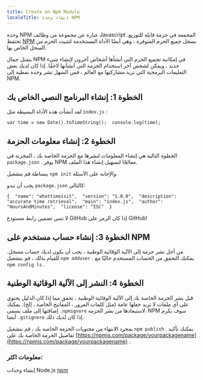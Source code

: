 ```yaml
---
title: Create an Npm Module
localeTitle: إنشاء وحدة NPM
---
```

وحدة NPM عبارة عن مجموعة من وظائف Javascript المجمعة في حزمة قابلة للتوزيع. تحتفظ [NPM](http://www.npmjs.com) بسجل جميع الحزم المتوفرة ، وهي أيضًا الأداة المستخدمة لتثبيت الحزم من السجل الخاص بها.

يتمثل جمال NPM في إمكانية تجميع الحزم التي أنشأها أشخاص آخرون لإنشاء شيء جديد ، ويمكن لشخص آخر استخدام الحزمة التي أنشأتها لاحقًا. إذا كان لديك بعض التعليمات البرمجية التي تريد مشاركتها مع العالم ، فمن السهل نشر وحدة نمطية إلى NPM.

## الخطوة 1: إنشاء البرنامج النصي الخاص بك

لقد أنشأت هذه الأداة البسيطة مثل `index.js` :

 `var time = new Date().toTimeString(); 
 console.log(time); 
` 

## الخطوة 2: إنشاء معلومات الحزمة

الخطوة التالية هي إنشاء المعلومات لنشرها مع الحزمة الخاصة بك ، المخزنة في `package.json` . يوفر NPM معالجًا لتسهيل إنشاء هذا الملف.

ببساطة قم بتشغيل `npm init` والإجابة على الأسئلة.

يجب أن تبدو `package.json` كالتالي:

 `{ 
  "name": "whattimeisit", 
  "version": "1.0.0", 
  "description": "accurate time retrieval", 
  "main": "index.js", 
  "author": "HoursAndMinutes", 
  "license": "ISC" 
 } 
` 

لا تنس تضمين رابط مستودع GitHub إذا كان الرمز على GitHub!

## الخطوة 3: إنشاء حساب مستخدم على NPM

من أجل نشر حزمة إلى الآلية الوقائية الوطنية ، يجب أن يكون لديك حساب مسجل. للقيام بذلك ، قم بتشغيل `npm adduser` . يمكنك التحقق من الحساب المستخدم حاليًا مع `npm config ls` .

## الخطوة 4: النشر إلى الآلية الوقائية الوطنية

قبل نشر الحزمة الخاصة بك إلى الآلية الوقائية الوطنية ، تحقق مما إذا كان الدليل يحتوي على أي ملفات لا تريد جعلها عامة (مثل كلمات المرور ، المفاتيح الخاصة ، إلخ). يمكنك إضافتها إلى ملف يسمى `.npmignore` لاستبعادها من نشر الحزمة. NPM سوف يكرم أيضا `.gitignore` إذا كان لديك ذلك.

بمجرد الانتهاء من محتويات الحزمة الخاصة بك ، قم بتشغيل `npm publish` . يمكنك تأكيد تفاصيل الحزمة الخاصة بك على [https://npmjs.com/package/yourpackagename](https://npmjs.com/package/yourpackagename) .

### معلومات اكثر:

إنشاء وحدات Node.js [npm](https://docs.npmjs.com/getting-started/creating-node-modules)